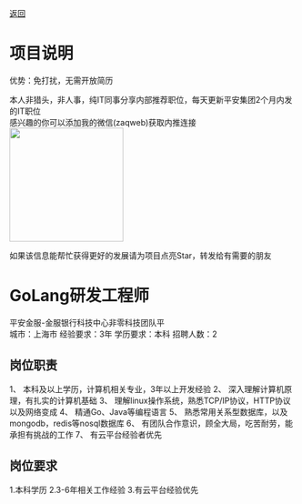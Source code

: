 [返回](../)

# 项目说明

优势：免打扰，无需开放简历

本人非猎头，非人事，纯IT同事分享内部推荐职位，每天更新平安集团2个月内发的IT职位  
感兴趣的你可以添加我的微信(zaqweb)获取内推连接  
<img src="https://github.com/zaqweb/PA-IT-JOBS/blob/master/WechatICode.jpeg"  height="200" width="200">

如果该信息能帮忙获得更好的发展请为项目点亮Star，转发给有需要的朋友

# GoLang研发工程师
平安金服-金服银行科技中心非零科技团队平  
城市：上海市 经验要求：3年 学历要求：本科  招聘人数：2

## 岗位职责
1、	本科及以上学历，计算机相关专业，3年以上开发经验
2、	深入理解计算机原理，有扎实的计算机基础
3、	理解linux操作系统，熟悉TCP/IP协议，HTTP协议以及网络变成
4、	精通Go、Java等编程语言
5、	熟悉常用关系型数据库，以及mongodb，redis等nosql数据库
6、	有团队合作意识，顾全大局，吃苦耐劳，能承担有挑战的工作
7、	有云平台经验者优先

## 岗位要求
1.本科学历
2.3-6年相关工作经验
3.有云平台经验优先





